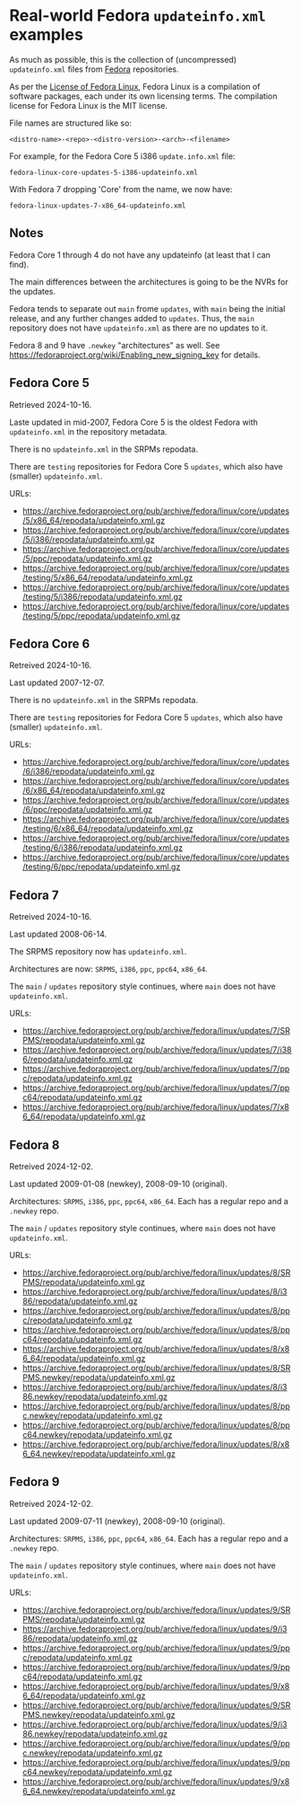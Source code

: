 Real-world Fedora `updateinfo.xml` examples
===========================================

As much as possible, this is the collection of (uncompressed) `updateinfo.xml`
files from [Fedora](https://fedoraproject.org/) repositories.

As per the [License of Fedora Linux](https://docs.fedoraproject.org/en-US/legal/fedora-linux-license/),
Fedora Linux is a compilation of software packages, each under its own licensing terms.
The compilation license for Fedora Linux is the MIT license.

File names are structured like so:

```
<distro-name>-<repo>-<distro-version>-<arch>-<filename>
```

For example, for the Fedora Core 5 i386 `update.info.xml` file:

```
fedora-linux-core-updates-5-i386-updateinfo.xml
```

With Fedora 7 dropping 'Core' from the name, we now have:
```
fedora-linux-updates-7-x86_64-updateinfo.xml
```

Notes
-----

Fedora Core 1 through 4 do not have any updateinfo (at least that I can find).

The main differences between the architectures is going to be the NVRs for the
updates.

Fedora tends to separate out `main` frome `updates`, with `main` being the initial
release, and any further changes added to `updates`. Thus, the `main` repository
does not have `updateinfo.xml` as there are no updates to it.

Fedora 8 and 9 have `.newkey` "architectures" as well. See https://fedoraproject.org/wiki/Enabling_new_signing_key for details.

Fedora Core 5
-------------

Retrieved 2024-10-16.

Laste updated in mid-2007, Fedora Core 5 is the oldest Fedora with `updateinfo.xml`
in the repository metadata.

There is no `updateinfo.xml` in the SRPMs repodata.

There are `testing` repositories for Fedora Core 5 `updates`, which also have (smaller) `updateinfo.xml`.

URLs:

 - https://archive.fedoraproject.org/pub/archive/fedora/linux/core/updates/5/x86_64/repodata/updateinfo.xml.gz
 - https://archive.fedoraproject.org/pub/archive/fedora/linux/core/updates/5/i386/repodata/updateinfo.xml.gz
 - https://archive.fedoraproject.org/pub/archive/fedora/linux/core/updates/5/ppc/repodata/updateinfo.xml.gz
 - https://archive.fedoraproject.org/pub/archive/fedora/linux/core/updates/testing/5/x86_64/repodata/updateinfo.xml.gz
 - https://archive.fedoraproject.org/pub/archive/fedora/linux/core/updates/testing/5/i386/repodata/updateinfo.xml.gz
 - https://archive.fedoraproject.org/pub/archive/fedora/linux/core/updates/testing/5/ppc/repodata/updateinfo.xml.gz

Fedora Core 6
-------------

Retreived 2024-10-16.

Last updated 2007-12-07.

There is no `updateinfo.xml` in the SRPMs repodata.

There are `testing` repositories for Fedora Core 5 `updates`, which also have (smaller) `updateinfo.xml`.

URLs:

 - https://archive.fedoraproject.org/pub/archive/fedora/linux/core/updates/6/i386/repodata/updateinfo.xml.gz
 - https://archive.fedoraproject.org/pub/archive/fedora/linux/core/updates/6/x86_64/repodata/updateinfo.xml.gz
 - https://archive.fedoraproject.org/pub/archive/fedora/linux/core/updates/6/ppc/repodata/updateinfo.xml.gz
 - https://archive.fedoraproject.org/pub/archive/fedora/linux/core/updates/testing/6/x86_64/repodata/updateinfo.xml.gz
 - https://archive.fedoraproject.org/pub/archive/fedora/linux/core/updates/testing/6/i386/repodata/updateinfo.xml.gz
 - https://archive.fedoraproject.org/pub/archive/fedora/linux/core/updates/testing/6/ppc/repodata/updateinfo.xml.gz

Fedora 7
--------

Retreived 2024-10-16.

Last updated 2008-06-14.

The SRPMS repository now has `updateinfo.xml`.

Architectures are now: `SRPMS`, `i386`, `ppc`, `ppc64`, `x86_64`.

The `main` / `updates` repository style continues, where `main` does not have `updateinfo.xml`.

URLs:
 - https://archive.fedoraproject.org/pub/archive/fedora/linux/updates/7/SRPMS/repodata/updateinfo.xml.gz
 - https://archive.fedoraproject.org/pub/archive/fedora/linux/updates/7/i386/repodata/updateinfo.xml.gz
 - https://archive.fedoraproject.org/pub/archive/fedora/linux/updates/7/ppc/repodata/updateinfo.xml.gz
 - https://archive.fedoraproject.org/pub/archive/fedora/linux/updates/7/ppc64/repodata/updateinfo.xml.gz
 - https://archive.fedoraproject.org/pub/archive/fedora/linux/updates/7/x86_64/repodata/updateinfo.xml.gz

Fedora 8
--------

Retreived 2024-12-02.

Last updated 2009-01-08 (newkey), 2008-09-10 (original).

Architectures: `SRPMS`, `i386`, `ppc`, `ppc64`, `x86_64`. Each has a regular repo and a `.newkey` repo.

The `main` / `updates` repository style continues, where `main` does not have `updateinfo.xml`.

URLs:
 - https://archive.fedoraproject.org/pub/archive/fedora/linux/updates/8/SRPMS/repodata/updateinfo.xml.gz
 - https://archive.fedoraproject.org/pub/archive/fedora/linux/updates/8/i386/repodata/updateinfo.xml.gz
 - https://archive.fedoraproject.org/pub/archive/fedora/linux/updates/8/ppc/repodata/updateinfo.xml.gz
 - https://archive.fedoraproject.org/pub/archive/fedora/linux/updates/8/ppc64/repodata/updateinfo.xml.gz
 - https://archive.fedoraproject.org/pub/archive/fedora/linux/updates/8/x86_64/repodata/updateinfo.xml.gz
 - https://archive.fedoraproject.org/pub/archive/fedora/linux/updates/8/SRPMS.newkey/repodata/updateinfo.xml.gz
 - https://archive.fedoraproject.org/pub/archive/fedora/linux/updates/8/i386.newkey/repodata/updateinfo.xml.gz
 - https://archive.fedoraproject.org/pub/archive/fedora/linux/updates/8/ppc.newkey/repodata/updateinfo.xml.gz
 - https://archive.fedoraproject.org/pub/archive/fedora/linux/updates/8/ppc64.newkey/repodata/updateinfo.xml.gz
 - https://archive.fedoraproject.org/pub/archive/fedora/linux/updates/8/x86_64.newkey/repodata/updateinfo.xml.gz

Fedora 9
--------

Retreived 2024-12-02.

Last updated 2009-07-11 (newkey), 2008-09-10 (original).

Architectures: `SRPMS`, `i386`, `ppc`, `ppc64`, `x86_64`. Each has a regular repo and a `.newkey` repo.

The `main` / `updates` repository style continues, where `main` does not have `updateinfo.xml`.

URLs:
 - https://archive.fedoraproject.org/pub/archive/fedora/linux/updates/9/SRPMS/repodata/updateinfo.xml.gz
 - https://archive.fedoraproject.org/pub/archive/fedora/linux/updates/9/i386/repodata/updateinfo.xml.gz
 - https://archive.fedoraproject.org/pub/archive/fedora/linux/updates/9/ppc/repodata/updateinfo.xml.gz
 - https://archive.fedoraproject.org/pub/archive/fedora/linux/updates/9/ppc64/repodata/updateinfo.xml.gz
 - https://archive.fedoraproject.org/pub/archive/fedora/linux/updates/9/x86_64/repodata/updateinfo.xml.gz
 - https://archive.fedoraproject.org/pub/archive/fedora/linux/updates/9/SRPMS.newkey/repodata/updateinfo.xml.gz
 - https://archive.fedoraproject.org/pub/archive/fedora/linux/updates/9/i386.newkey/repodata/updateinfo.xml.gz
 - https://archive.fedoraproject.org/pub/archive/fedora/linux/updates/9/ppc.newkey/repodata/updateinfo.xml.gz
 - https://archive.fedoraproject.org/pub/archive/fedora/linux/updates/9/ppc64.newkey/repodata/updateinfo.xml.gz
 - https://archive.fedoraproject.org/pub/archive/fedora/linux/updates/9/x86_64.newkey/repodata/updateinfo.xml.gz

